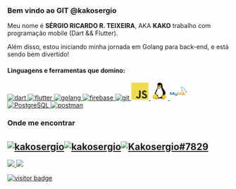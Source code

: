 ### Bem vindo ao GIT @kakosergio

Meu nome é **SÉRGIO RICARDO R. TEIXEIRA**, AKA **KAKO** trabalho com programação mobile (Dart && Flutter).

Além disso, estou iniciando minha jornada em Golang para back-end, e está sendo bem divertido!

#### Linguagens e ferramentas que domino:
<p align="left"> <a href="https://dart.dev" target="_blank"> <img src="https://www.vectorlogo.zone/logos/dartlang/dartlang-icon.svg" alt="dart" width="40" height="40"/> </a> <a href="https://flutter.dev" target="_blank"> <img src="https://www.vectorlogo.zone/logos/flutterio/flutterio-icon.svg" alt="flutter" width="40" height="40"/> </a> <a href="https://go.dev" target="_blank"> <img src="https://www.vectorlogo.zone/logos/golang/golang-icon.svg" alt="golang" width="40" height="40"/> </a> <a href="https://firebase.google.com/" target="_blank"> <img src="https://www.vectorlogo.zone/logos/firebase/firebase-icon.svg" alt="firebase" width="40" height="40"/> </a> <a href="https://git-scm.com/" target="_blank"> <img src="https://www.vectorlogo.zone/logos/git-scm/git-scm-icon.svg" alt="git" width="40" height="40"/> </a> <a href="https://developer.mozilla.org/en-US/docs/Web/JavaScript" target="_blank"> <img src="https://raw.githubusercontent.com/devicons/devicon/master/icons/javascript/javascript-original.svg" alt="javascript" width="40" height="40"/> </a> <a href="https://www.linux.org/" target="_blank"> <img src="https://raw.githubusercontent.com/devicons/devicon/master/icons/linux/linux-original.svg" alt="linux" width="40" height="40"/> </a> <a href="https://www.mysql.com/" target="_blank"> <img src="https://raw.githubusercontent.com/devicons/devicon/master/icons/mysql/mysql-original-wordmark.svg" alt="mysql" width="40" height="40"/> </a> <a href="https://www.postgresql.org/" target="_blank"> <img src="https://www.vectorlogo.zone/logos/postgresql/postgresql-icon.svg" alt="PostgreSQL" width="40" height="40"/> </a> <a href="https://postman.com" target="_blank"> <img src="https://www.vectorlogo.zone/logos/getpostman/getpostman-icon.svg" alt="postman" width="40" height="40"/> </a> </p>


### Onde me encontrar

<a href="https://linkedin.com/in/kakosergio" target="blank"><img align="center" src="https://raw.githubusercontent.com/rahuldkjain/github-profile-readme-generator/master/src/images/icons/Social/linked-in-alt.svg" alt="kakosergio" height="30" width="40" /></a><a href="https://instagram.com/kakosergio" target="blank"><img align="center" src="https://raw.githubusercontent.com/rahuldkjain/github-profile-readme-generator/master/src/images/icons/Social/instagram.svg" alt="kakosergio" height="30" width="40" /></a><a href="https://discord.gg/Kakosergio#7829" target="blank"><img align="center" src="https://raw.githubusercontent.com/rahuldkjain/github-profile-readme-generator/master/src/images/icons/Social/discord.svg" alt="Kakosergio#7829" height="30" width="40" /></a>
------------


<div>
  <a href="https://github.com/kakosergio">
  <img height="180em" src="https://github-readme-stats.vercel.app/api?username=kakosergio&show_icons=true&theme=dracula&include_all_commits=true&count_private=true"/>
  <img height="180em" src="https://github-readme-stats.vercel.app/api/top-langs/?username=kakosergio&layout=compact&langs_count=7&theme=dracula"/>
</div>

![visitor badge](https://visitor-badge.glitch.me/badge?page_id=kakosergio)
<!---
Senrathy/Senrathy is a ✨ special ✨ repository because its `README.md` (this file) appears on your GitHub profile.
You can click the Preview link to take a look at your changes.
--->
